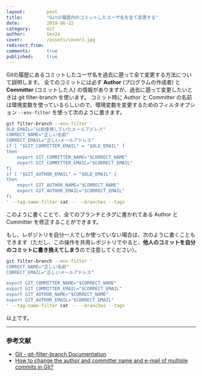 ```yaml
---
layout:        post
title:         "Gitの履歴内のコミットしたユーザ名を全て変更する"
date:          2019-06-22
category:      Git
author:        tex2e
cover:         /assets/cover1.jpg
redirect_from:
comments:      true
published:     true
---
```


Gitの履歴にあるコミットしたユーザ名を過去に遡って全て変更する方法について説明します。
全てのコミットには必ず **Author** (プログラムの作成者) と **Committer** (コミットした人) の情報がありますが、過去に遡って変更したいときは git filter-branch を使います。
コミット時に Author と Committer の名前は環境変数を使っているらしいので、環境変数を変更するためのフィルタオプション `--env-filter` を使って次のように書きます。

```bash
git filter-branch --env-filter '
OLD_EMAIL="以前使用していたメールアドレス"
CORRECT_NAME="正しい名前"
CORRECT_EMAIL="正しいメールアドレス"
if [ "$GIT_COMMITTER_EMAIL" = "$OLD_EMAIL" ]
then
    export GIT_COMMITTER_NAME="$CORRECT_NAME"
    export GIT_COMMITTER_EMAIL="$CORRECT_EMAIL"
fi
if [ "$GIT_AUTHOR_EMAIL" = "$OLD_EMAIL" ]
then
    export GIT_AUTHOR_NAME="$CORRECT_NAME"
    export GIT_AUTHOR_EMAIL="$CORRECT_EMAIL"
fi
' --tag-name-filter cat -- --branches --tags
```

このように書くことで、全てのブランチとタグに書かれてある Author と Committer を修正することができます。

もし、レポジトリを自分一人でしか使っていない場合は、次のように書くこともできます（ただし、この操作を共用レポジトリでやると、**他人のコミットを自分のコミットに書き換えてしまう**ので注意してください）。

```bash
git filter-branch --env-filter '
CORRECT_NAME="正しい名前"
CORRECT_EMAIL="正しいメールアドレス"

export GIT_COMMITTER_NAME="$CORRECT_NAME"
export GIT_COMMITTER_EMAIL="$CORRECT_EMAIL"
export GIT_AUTHOR_NAME="$CORRECT_NAME"
export GIT_AUTHOR_EMAIL="$CORRECT_EMAIL"
' --tag-name-filter cat -- --branches --tags
```

以上です。


-----

### 参考文献

- [Git - git-filter-branch Documentation](https://git-scm.com/docs/git-filter-branch)
- [How to change the author and committer name and e-mail of multiple commits in Git?](https://stackoverflow.com/questions/750172/how-to-change-the-author-and-committer-name-and-e-mail-of-multiple-commits-in-gi)
